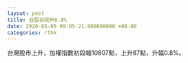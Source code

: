 ```yaml
---
layout: post
title: 台股初段升0.8%
date: 2020-05-05 09:05:21.000000000 +08:00
categories: rthk
---
```


台灣股市上升，加權指數初段報10807點，上升87點，升幅0.8%。
